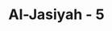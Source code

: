 ---
title: "Al-Jasiyah - 5"
no: 5
arabic_no: ٥
ayah: وَاخْتِلَافِ الَّيْلِ وَالنَّهَارِ وَمَآ اَنْزَلَ اللّٰهُ مِنَ السَّمَاۤءِ مِنْ رِّزْقٍ فَاَحْيَا بِهِ الْاَرْضَ بَعْدَ مَوْتِهَا وَتَصْرِيْفِ الرِّيٰحِ اٰيٰتٌ لِّقَوْمٍ يَّعْقِلُوْنَ
translation: "dan pada pergantian malam dan siang dan hujan yang diturunkan Allah dari langit lalu dengan (air hujan) itu dihidupkan-Nya bumi setelah mati (kering); dan pada perkisaran angin terdapat pula tanda-tanda (kebesaran Allah) bagi kaum yang mengerti."
tafsir: "Pada ayat ini, Allah mengingatkan manusia akan tanda-tanda kebesaran dan kekuasaan-Nya yang terdapat pada pergantian siang dan malam baik dari segi panjang dan pendeknya.\n\nDari segi pergantian, orang dapat menyaksikan sejak matahari terbit di kaki langit sebelah timur hingga terbenam di kaki langit sebelah barat. Di siang hari, orang tidak menyaksikan apa pun di langit, terkecuali matahari yang bersinar dengan terangnya. Pada waktu itu, kebanyakan manusia bekerja dan berusaha mencari nafkah, memenuhi kebutuhan hidupnya.\n\nMatahari bergerak meninggalkan ufuk sebelah timur makin lama makin meninggi. Kemudian ia terlihat di meridian. Sesudah itu, makin menurun menuju ufuk langit sebelah barat. Akhirnya ia tenggelam di ufuk sebelah barat. Sejak itu, hari berangsur-angsur gelap, kadang-kadang terlihat awan kemerah-merahan, lalu mulailah bermunculan binatang-binatang satu demi satu, dari bintang yang paling terang cahayanya sampai kepada bintang yang bercahaya redup. Setelah gelap menyelubungi permukaan bumi seluruhnya, bertambah jelaslah nampak bintang-bintang bertaburan di angkasa raya, berbagai macam rasi dan aneka warna cahayanya. Pada penghujung malam, mulailah kelihatan fajar menyingsing di ufuk timur, sebagai tanda tidak lama lagi matahari akan terbit kembali. Sejak itulah, cahaya bintang mulai redup kembali karena cahayanya mulai dikalahkan oleh cahaya matahari.\n\nBegitulah seterusnya orang dapat menyaksikan keadaan itu berulang-ulang. Suasana yang seperti itu terjadi di negeri-negeri yang berada di daerah khatulistiwa, sedangkan belahan bumi bahagian selatan dan utara akan mengalami keadaan siang lebih panjang atau lebih pendek dari malam, sesuai dengan lintang dan deklinasi matahari.\n\nDari segi panjang pendeknya malam dan siang, orang yang berada di khatulistiwa selamanya akan menyaksikan panjang pendeknya siang malam yang hampir sama. Daerah yang berada di selatan khatulistiwa akan mengalami siang lebih panjang apabila matahari berada di sebelah selatan, tetapi akan mengalami siang yang lebih pendek apabila matahari berada di sebelah utara khatulistiwa. Demikian pula orang yang berada di sebelah utara khatulistiwa akan mengalami siang yang lebih panjang apabila matahari berada di sebelah selatan. Makin jauh suatu tempat baik ke utara maupun selatan khatulistiwa, makin jauh pula perbedaan panjang pendek waktu antara malam dan siang. Bagi orang yang berada di kutub utara dan kutub selatan, dalam satu tahun ada masa malam yang terus menerus dan ada pula masa siang yang terus menerus. Pada masa siang terus menerus matahari selalu berada di atas cakrawala, selalu kelihatan tidak pernah masuk ke bawah kaki langit, sedangkan pada masa malam terus menerus, matahari selalu berada di bawah kaki langit, tidak pernah kelihatan dan tidak pernah melewati kaki langit ke atas.\n\nDengan memperhatikan pergantian siang dan malam, dan panjang pendeknya yang selalu berubah-ubah sepanjang tahun, akan terlihat tanda-tanda kekuasaan dan kebesaran Allah, serta akan nampak adanya hukum-hukum yang mengaturnya dengan sangat rapi, tidak pernah menyimpang dari ketentuan-ketentuan yang telah ditentukan.\n\nKemudian Allah menunjukkan tanda-tanda kekuasaan dan kebesaran-Nya yang terlihat pada turunnya hujan dari langit. Karena panas matahari, air pun menguap ke atas. Angin yang selalu bertiup mempercepat proses penguapan itu dan menghalaunya ke suatu tempat dan lama-kelamaan terkumpullah uap air itu di angkasa sebagai awan. Apabila awan yang berarak dihalau angin itu tertahan oleh gunung, maka terkumpullah ia di sana, semakin lama semakin tebal. Warnanya yang semula keputih-putihan berubah menjadi hitam. Dan apabila suhu udara telah mencapai kedinginan sedemikian rupa, turunlah uap air itu sebagai hujan yang menyirami permukaan bumi. Karena air hujan itu, tumbuhlah beraneka macam tumbuh-tumbuhan, dan karena air hujan itu pula, binatang dan manusia dapat hidup. Manusia dengan hasil pemikirannya dapat mengatur aliran air itu sehingga tidak mengalir seluruhnya ke laut. Sebahagian dimanfaatkan dan sebagian lagi dapat digunakan pada musim kemarau. Pada tiap daerah, di permukaan bumi, curah hujan tidak sama; bergantung kepada faktor-faktor yang menentukan. Ada daerah yang curah hujannya sangat lebat dan ada pula yang sangat tipis dan ada yang sedang. Dengan memperhatikan turunnya hujan itu dan manfaatnya bagi kehidupan makhluk, orang dapat mengetahui betapa luasnya kekuasaan penciptanya.\n\nSesudah itu Allah menunjukkan pula tanda-tanda kekuasaan-Nya yang dapat dilihat pada perkisaran tiupan angin yaitu perkisaran angin darat dan angin laut yang selalu berhembus berganti arah. Telah menjadi hukum alam bahwa daratan lebih cepat menjadi panas bila ditimpa sinar matahari dibandingkan dengan lautan yang lambat menjadi panas bila ditimpa sinar matahari. Sebaliknya daratan lebih cepat pula melepaskan panas di malam hari, pada waktu panas matahari tidak ada lagi dibandingkan dengan lautan yang lambat melepasnya. Dengan demikian, terdapatlah daerah maksimum dan minimum udaranya. Pada siang hari daratan lebih panas dari lautan sehingga udaranya menjadi minimum, sedangkan lautan kurang panas udaranya dibandingkan dengan daratan sehingga udaranya menjadi maksimum. Udara mengalir dari daerah maksimum ke daerah minimum, maka bertiuplah pada siang hari angin laut menuju daratan. Akan tetapi, di waktu malam, terjadi kebalikannya; daratan menjadi maksimum dan lautan menjadi minimum karena daratan lebih cepat menjadi dingin daripada lautan sehingga bertiuplah angin dari daratan menuju lautan.\n\nKeadaan yang demikian menguntungkan para nelayan. Mereka berangkat pada waktu malam, berlayar ke tengah lautan mengikuti arah hembusan angin laut. Di samping itu, perubahan letak matahari berada di lintang- balik -utara belahan bumi bagian selatan. Karena itu, udara maksimum di belahan bumi bahagiana selatan. Maka bertiuplah angin dari belahan bumi selatan ke belahan bumi bagian utara. Waktu itu di Indonesia mengalami musim kemarau. Akan tetapi, bila matahari berada pada lintang balik selatan, belahan bumi bagian selatan menerima panas lebih banyak dari bagian bumi sebelah utara. Karena itu, udara maksimum di bagian utara, maka bertiuplah angin dari utara ke selatan. Untuk Indonesia, angin bertiup dari padang pasir Gobi ke Tiongkok, menyusur Semenanjung Malaysia karena pengaruh perputaran bumi membelok ke timur, ke Indonesia, menuju Padang Pasir Victoria di Australia. Pada saat itu, di Indonesia mengalami musim hujan.\n\nDi samping itu, terdapat angin yang bertiup dari kutub utara dan kutub selatan secara tetap, karena daerah kutub selalu mengalami udara yang lebih dingin daripada khatulistiwa maka daerah-daerah kutub, udaranya selalu maksimum. Akan tetapi karena perputaran bumi pada porosnya dari barat ke timur, maka angin yang bertiup dari kutub itu mengalami pembelokan ke barat. Itulah sebabnya angin itu di Indonesia bertiup dari tenggara. Untuk daerah-daerah kutub sendiri, bertiuplah selalu angin barat yang tetap sepanjang masa.\n\nDari perkisaran angin itu, orang akan mengetahui betapa Mahabijaksana dan Mahaperkasa-Nya Allah yang menciptakan alam semesta ini.\n\nItulah sebabnya pada bagian akhir surah ini, Allah menegaskan bahwa tanda-tanda kekuasaan-Nya yang dapat dilihat pada jagat raya, pada diri manusia, pada perkisaran angin, pada turunnya hujan, dan sebagainya menjadi bukti kekuasaan-Nya bagi orang yang mempergunakan akalnya dan bagi orang yang benar-benar mau mencari kebenaran.\n\nDengan bermacam-macam himbauan itulah, Allah menunjukkan tanda-tanda kekuasaan-Nya agar manusia meyakini Kemahaesaan dan kemahakuasaan-Nya. Dengan mengetahui semuanya itu dengan benar, niscaya bertambah mantaplah iman mereka dan bertambah pulalah gairahnya untuk memanfaatkan pengetahuannya itu bagi kemaslahan umat manusia.\n\nDari keterangan di atas, dipahami pula amat banyak yang dapat dijadikan bukti adanya Allah, Mahakuasa dan Mahabijaksana, asal saja orang mau mengikuti cara berpikir yang digariskan Allah dalam Al-Qur'an, hal ini juga berarti bahwa sebenarnya, semakin tinggi ilmu seseorang semakin banyak ia mempunyai bukti-bukti itu. Jika ada seorang yang berilmu yang tidak mempercayai adanya Tuhan, berarti ia belum lagi mempergunakan ilmunya itu menurut yang semestinya.\n\nDalam ayat-ayat ini terdapat tiga kalimat berbeda, pertama yu'minun, kedua yuqinun, dan ketiga ya'qilun, hal ini dimaksudkan; jika kalian beriman maka pahamilah tanda-tanda keagungan Allah ini dan jika tidak beriman namun mencari kebenaran dan keyakinan maka pahamilah tanda-tanda ini, dan jika tidak beriman dan tidak mencari kenyataan maka jadilah kalian orang yang berakal dan pahamilah tanda-tanda ini. \n\nAyat ini dengan singkat menggambarkan adanya mekanisme-mekanisme perputaran dan peredaran bumi yang berkaitan dengan perubahan cuaca serta perkisaran angin. Ilmu pengetahuan saat ini menerangkan adanya siang dan malam di bumi disebabkan oleh perputaran (rotasi) bumi pada porosnya. Disamping berotasi, bumi juga beredar pada garis lintasannya (evolusi) yang berbentuk elips. Bumi memerlukan waktu satu tahun untuk beredar pada lintasan ini sampai berada kembali pada posisi yang sama. Proses rotasi dan evolusi bumi, di samping berkaitan dengan cuaca dan iklim di berbagai tempat di permukaan bumi, berkaitan pula dengan perubahan-perubahan arah angin. Hujan-hujan setempat umumnya terjadi setelah tengah hari, ketika suhu mulai mendingin, setelah pada pagi dan siang hari sebelumnya permukaan bumi mendapatkan panas matahari yang banyak dan cukup menghasilkan uap air untuk menghasilkan awan yang menurunkan hujan. \n\nPoros perputaran bumi membuat sudut sebesar 23,5o terhadap garis lintasan peredarannya, sehingga jumlah intensitas cahaya matahari yang diterima belahan bumi utara dan selatan selalu berbeda, kecuali pada posisi bidang lintasan tegak lurus terhadap bidang penampang setengah bola bumi, ketika itu matahari berada persis di atas khatulistiwa. Adanya tempat-tempat yang mendapatkan intensitas cahaya yang berbeda menyebabkan panas permukaan bumi berbeda-beda pula. Dengan adanya perbedaan panas di permukaan bumi maka terjadilah aliran udara (angin) dari tempat yang dingin ke tempat yang lebih panas. Di daerah sekitar khatulistiwa (ekuatorial) terdapat angin yang berhembus sepanjang tahun ke arah khatulistiwa yang selalu panas yang dikenal dengan angin pasat. Di Indonesia yang terletak di antara dua samudera besar dan dua benua berhembus angin yang berganti arah setiap setengah tahun, dikenal dengan angin muson (moonsoon). Pada bulan Oktober sampai April, angin berhembus dari barat laut ke arah tenggara (angin barat) yang membawa serta kelembaban dan menyebabkan musim hujan. Pada bulan April sampai Oktober, angin yang berhembus dari tenggara ke arah barat laut, bersifat kering, menyebabkan musim kemarau. \n\nDi permukaan laut, perbedaan panas cahaya matahari ini menyebabkan adanya arus laut dan perbedaan produksi uap air. Perpaduan dinamika arah angin dan produksi uap air di permukaan bumi menghasilkan siklus perubahan iklim, yang pada dasarnya akan berulang setiap tahun. Pada perioda perulangan tertentu biasa terjadi pula kasus-kasus ekstrim seperti misalnya fenomena El Nino dan La Nina."
---